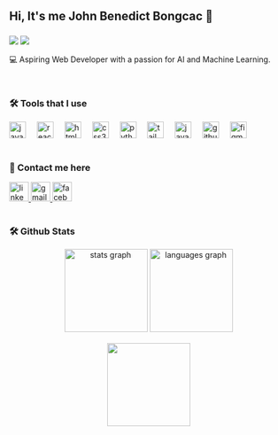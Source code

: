 <h2 align="left">Hi,  It's me John Benedict Bongcac 👦</h2>

###

<p align="left">
<!--   <img src="https://img.shields.io/badge/Role-Fullstack%20Developer-blue?style=for-the-badge&logo=visualstudiocode&logoColor=white" /> -->
  <img src="https://img.shields.io/badge/Focus-UI%2FUX%20Machine-Learning-purple?style=for-the-badge&logo=figma&logoColor=white" />
  <img src="https://img.shields.io/badge/Exploring-AI%20Tools-yellow?style=for-the-badge&logo=openai&logoColor=black" />
</p>

<p align="left">
  💻 Aspiring Web Developer with a passion for AI and Machine Learning.
</p>

<br>

<h3 align="left">🛠️ Tools that I use</h3>

<div align="left">
  <img src="https://cdn.jsdelivr.net/gh/devicons/devicon/icons/javascript/javascript-original.svg" height="30" alt="javascript logo" />
  <img width="12" />
  <img src="https://cdn.jsdelivr.net/gh/devicons/devicon/icons/react/react-original.svg" height="30" alt="react logo" />
  <img width="12" />
  <img src="https://cdn.jsdelivr.net/gh/devicons/devicon/icons/html5/html5-original.svg" height="30" alt="html5 logo" />
  <img width="12" />
  <img src="https://cdn.jsdelivr.net/gh/devicons/devicon/icons/css3/css3-original.svg" height="30" alt="css3 logo" />
  <img width="12" />
  <img src="https://cdn.jsdelivr.net/gh/devicons/devicon/icons/python/python-original.svg" height="30" alt="python logo" />
  <img width="12" />
  <img src="https://cdn.simpleicons.org/tailwindcss/06B6D4" height="30" alt="tailwindcss logo" />
  <img width="12" />
  <img src="https://cdn.jsdelivr.net/gh/devicons/devicon/icons/java/java-original.svg" height="30" alt="java logo" />
  <img width="12" />
  <img src="https://img.icons8.com/fluency/48/github.png" height="30" alt="github logo" />
  <img width="12" />
  <img src="https://cdn.jsdelivr.net/gh/devicons/devicon/icons/figma/figma-original.svg" height="30" alt="figma logo" />
</div>

<br>

<h3 align="left">📧 Contact me here</h3>

<div align="left">
  <a href="https://www.linkedin.com/in/john-benedict-bongcac-b37668346/" target="_blank">
    <img src="https://img.shields.io/static/v1?message=LinkedIn&logo=linkedin&label=&color=0077B5&logoColor=white&labelColor=&style=for-the-badge" height="35" alt="linkedin logo" />
  </a>
  <a href="mailto:johnbongcacjohn@gmail.com" target="_blank">
    <img src="https://img.shields.io/static/v1?message=Gmail&logo=gmail&label=&color=D14836&logoColor=white&labelColor=&style=for-the-badge" height="35" alt="gmail logo" />
  </a>
  <a href="https://www.facebook.com/profile.php?id=100018147995070" target="_blank">
    <img src="https://img.shields.io/static/v1?message=Facebook&logo=facebook&label=&color=1877F2&logoColor=white&labelColor=&style=for-the-badge" height="35" alt="facebook logo" />
  </a>
</div>

<br>

<h3 align="left">🛠️ Github Stats</h3>

<div align="center">
  <img src="https://github-readme-stats.vercel.app/api?username=joohhhnnnny&hide_title=false&hide_rank=false&show_icons=true&include_all_commits=true&count_private=true&disable_animations=false&theme=dracula&locale=en&hide_border=false" height="150" alt="stats graph"  />
  <img src="https://github-readme-stats.vercel.app/api/top-langs?username=joohhhnnnny&locale=en&hide_title=false&layout=compact&card_width=320&langs_count=5&theme=dracula&hide_border=false" height="150" alt="languages graph"  />
</div>

<br>

<div align="center">
  <img height="150" src="https://media.giphy.com/media/v1.Y2lkPTc5MGI3NjExdXF1dzBmNmhxYWk0cjJ4a2lmcXMzbGtlOHQyamF3bXhoaXRkcjZzMSZlcD12MV9naWZzX3NlYXJjaCZjdD1n/JqmupuTVZYaQX5s094/giphy.gif" />
</div>
